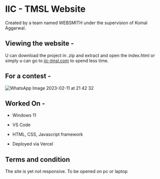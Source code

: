 # IIC - TMSL Website

Created by a team named WEBSMITH under the supervision of Komal Aggarwal.

## Viewing the website -

U can download the project in .zip and extract and open the index.html or simply u can go to <a href="https://iic-tmsl-websmith.vercel.app/">iic-tmsl.com</a> to spend less time.

## For a contest -

![WhatsApp Image 2023-02-11 at 21 42 32](https://user-images.githubusercontent.com/111780029/218924024-6c676b11-2fc6-4da1-809c-baa9163394ee.jpg)

## Worked On - 

- Windows 11

- VS Code

- HTML, CSS, Javascript framework

- Deployed via Vercel

## Terms and condition

The site is yet not responsive. To be opened on pc or laptop
